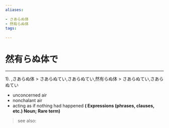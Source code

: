 ```yaml
---
aliases:
    
- さあらぬ体
- 然有らぬ体
tags:
    
---
```


# 然有らぬ体で
---
1).
,さあらぬ体 > さあらぬてい,さあらぬてい,然有らぬ体 > さあらぬてい,さあらぬてい

- unconcerned air
- nonchalant air
- acting as if nothing had happened
**( Expressions (phrases, clauses, etc.) Noun; Rare term)**
> see also: 
            